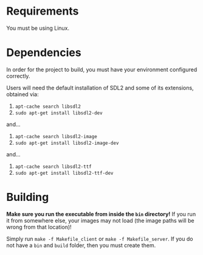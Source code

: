 # Requirements

You must be using Linux.

# Dependencies

In order for the project to build, you must have your environment configured correctly.

Users will need the default installation of SDL2 and some of its extensions, obtained via:

1. `apt-cache search libsdl2`
2. `sudo apt-get install libsdl2-dev`

and...

1. `apt-cache search libsdl2-image`
2. `sudo apt-get install libsdl2-image-dev`

and...

1. `apt-cache search libsdl2-ttf`
2. `sudo apt-get install libsdl2-ttf-dev`

# Building

**Make sure you run the executable from inside the `bin` directory!** If you run it from somewhere else, your images may not load (the image paths will be wrong from that location)!

Simply run `make -f Makefile_client` or `make -f Makefile_server`. If you do not have a `bin` and `build` folder, then you must create them.
